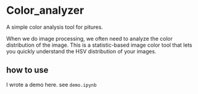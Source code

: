 # Color_analyzer
A simple color analysis tool for pitures.

When we do image processing, we often need to analyze the color distribution of the image. This is a statistic-based image color tool that lets you quickly understand the HSV distribution of your images.

## how to use
I wrote a demo here. see `demo.ipynb`
